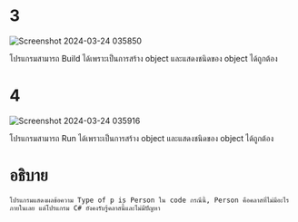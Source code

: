 # 3 #
![Screenshot 2024-03-24 035850](https://github.com/ironmanwin1/03376836-OOP-2566-Lab-05/assets/144198724/a0b99ffe-e7db-481a-bf7f-7df05a110416)

โปรแกรมสามารถ Build ได้เพราะเป็นการสร้าง object และแสดงชนิดของ object ได้ถูกต้อง
# 4 #
![Screenshot 2024-03-24 035916](https://github.com/ironmanwin1/03376836-OOP-2566-Lab-05/assets/144198724/191937fc-5f27-4fa0-a16b-fef215eb50bf)

โปรแกรมสามารถ Run ได้เพราะเป็นการสร้าง object และแสดงชนิดของ object ได้ถูกต้อง

# อธิบาย #
```
โปรแกรมแสดงผลข้อความ Type of p is Person ใน code กรณีนี้, Person คือคลาสที่ไม่มีอะไรภายในเลย แต่โปรแกรม C# ยังคงรับรู้คลาสนี้และไม่มีปัญหา
